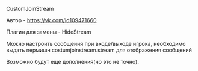 CustomJoinStream

Автор - https://vk.com/id109471660

Плагин для замены - HideStream

Можно настроить сообщения при входе/выходе игрока, необходимо выдать пермишн costumjoinstream.stream для отображения сообщений


Возможно будут еще дополнения(но это не точно).
